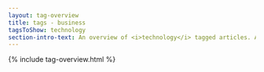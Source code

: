 ```yaml
---
layout: tag-overview
title: tags - business
tagsToShow: technology
section-intro-text: An overview of <i>technology</i> tagged articles. A comprehensive technology summary can be found <a href="/knowledge-base/wiki-semi-consulting/learn/technology-summary/">here</a>.
---
```


{% include tag-overview.html %}
